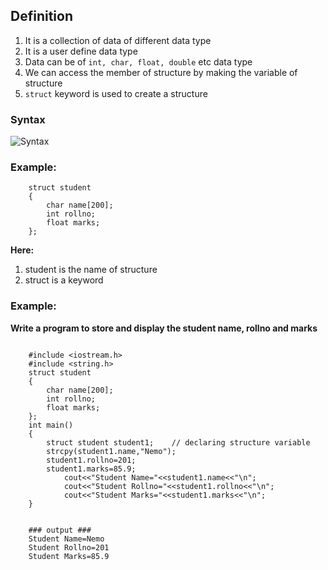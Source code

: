 ## Definition

1. It is a collection of data of different data type
2. It is a user define data type
3. Data can be of `int, char, float, double` etc data type
4. We can access the member of structure by making the variable of structure
5. `struct` keyword is used to create a structure


### **Syntax**

![Syntax](../imgs/C++/img39.jpg)

### **Example:**

```
    struct student
    {
        char name[200];
        int rollno;
        float marks;
    };

```

**Here:**
1. student is the name of structure
2. struct is a keyword


### Example:

**Write a program to store and display the student name, rollno and marks**


```

    #include <iostream.h>
    #include <string.h>
    struct student
    {
        char name[200];
        int rollno;
        float marks;
    };
    int main()
    {
        struct student student1; 	// declaring structure variable
        strcpy(student1.name,"Nemo");
        student1.rollno=201;
        student1.marks=85.9;
            cout<<"Student Name="<<student1.name<<"\n";
            cout<<"Student Rollno="<<student1.rollno<<"\n";
            cout<<"Student Marks="<<student1.marks<<"\n";
    }


    ### output ###
    Student Name=Nemo
    Student Rollno=201
    Student Marks=85.9

```
<!-- <a href="##">Click for Practical Program</a> -->